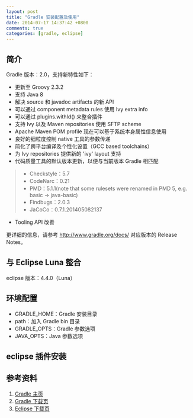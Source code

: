 ```yaml
---
layout: post
title: "Gradle 安装配置及使用"
date: 2014-07-17 14:37:42 +0800
comments: true
categories: [gradle, eclipse]
---
```


<!-- more -->

## 简介

Gradle 版本：2.0，支持新特性如下：

* 更新至 Groovy 2.3.2
* 支持 Java 8
* 解决 source 和 javadoc artifacts 的新 API
* 可以通过 component metadata rules 使用 Ivy extra info
* 可以通过 plugins.withId() 来整合插件
* 支持 Ivy 以及 Maven repositories 使用 SFTP scheme
* Apache Maven POM profile 现在可以基于系统本身属性信息使用
* 良好的细粒度控制 native 工具的参数传递
* 简化了跨平台编译及个性化设置（GCC based toolchains）
* 为 Ivy repositories 提供新的 'ivy' layout 支持
* 代码质量工具的默认版本更新，以便与当前版本 Gradle 相匹配
> * Checkstyle：5.7
> * CodeNarc：0.21
> * PMD：5.1.1(note that some rulesets were renamed in PMD 5, e.g. basic -> java-basic)
> * Findbugs：2.0.3
> * JaCoCo：0.7.1.201405082137
* Tooling API 改善

更详细的信息，请参考 <http://www.gradle.org/docs/> 对应版本的 Release Notes。

## 与 Eclipse Luna 整合

eclipse 版本：4.4.0（Luna）

## 环境配置

* GRADLE_HOME：Gradle 安装目录
* path：加入 Gradle bin 目录
* GRADLE_OPTS：Gradle 参数选项
* JAVA_OPTS：Java 参数选项

## eclipse 插件安装



















## 参考资料

1. [Gradle 主页][1]
2. [Gradle 下载页][2]
3. [Eclipse 下载页][3]

[1]: http://www.gradle.org/
[2]: http://www.gradle.org/downloads
[3]: http://www.eclipse.org/downloads/